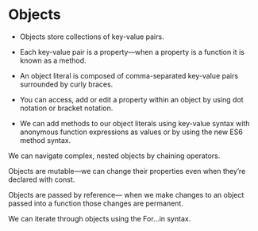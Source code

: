 # Objects

* Objects store collections of key-value pairs.

* Each key-value pair is a property—when a property is a function it is known as a method.

* An object literal is composed of comma-separated key-value pairs surrounded by curly braces.

* You can access, add or edit a property within an object by using dot notation or bracket notation.

* We can add methods to our object literals using key-value syntax with anonymous function expressions as values or by using the new ES6 method syntax.

We can navigate complex, nested objects by chaining operators.

Objects are mutable—we can change their properties even when they’re declared with const.

Objects are passed by reference— when we make changes to an object passed into a function those changes are permanent.

We can iterate through objects using the For...in syntax.
